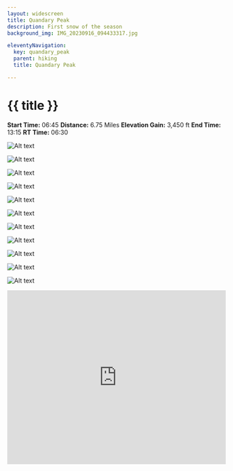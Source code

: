 ```yaml
---
layout: widescreen
title: Quandary Peak
description: First snow of the season
background_img: IMG_20230916_094433317.jpg

eleventyNavigation:
  key: quandary_peak
  parent: hiking
  title: Quandary Peak

---
```

# {{ title }}

**Start Time:** 06:45
**Distance:** 6.75 Miles
**Elevation Gain:** 3,450 ft
**End Time:** 13:15
**RT Time:** 06:30

![Alt text](IMG_20230916_071851513_HDR.jpg "Starting out on the trail, with the new snow visible!")

![Alt text](IMG_20230916_073615464_HDR.jpg "Further up, looking towards the dam")

![Alt text](IMG_20230916_074735773_HDR.jpg "Still kinda the same view, but, higher up")

![Alt text](IMG_20230916_082250908.jpg "Little pawprints in the fresh snow")

![Alt text](IMG_20230916_084040311_HDR.jpg "Snow-covered cairn")

![Alt text](IMG_20230916_084110564.jpg "Still a ways to go")

![Alt text](IMG_20230916_091225019_HDR.jpg "Ooo check out the dam")

![Alt text](IMG_20230916_094438334.jpg "Summit!")

![Alt text](<IMG_20230916_094702293 - IMG_20230916_094704015.jpg> "Summit view to the North! Pacific, Atlantic, Crystal, and others visible")

![Alt text](IMG_20230916_102659300.jpg "Borrowed someone's sign again")

![Alt text](IMG_20230916_111153250.jpg "Bit of a slushfest on the way down")

<iframe class="alltrails" src="https://www.alltrails.com/widget/map/map-september-16-2023-fce34b6?u=i&sh=lc1gzx" width="100%" height="400" frameborder="0" scrolling="no" marginheight="0" marginwidth="0" title="AllTrails: Trail Guides and Maps for Hiking, Camping, and Running"></iframe>